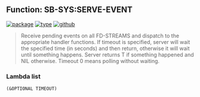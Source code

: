 ## Function: SB-SYS:SERVE-EVENT
[![package](https://img.shields.io/badge/Package-SB--SYS-5f9ea0.svg?style=social&colorA=999999)](../) [![type](https://img.shields.io/badge/Type-Function-5f9ea0.svg?style=social&colorA=999999)](../#function) [![github](https://img.shields.io/badge/GitHub-View_the_source-5f9ea0.svg?style=social&colorA=999999&logo=github)](https://github.com/sbcl/sbcl/blob/master/src/code/serve-event.lisp/) 

> Receive pending events on all FD-STREAMS and dispatch to the appropriate
> handler functions. If timeout is specified, server will wait the specified
> time (in seconds) and then return, otherwise it will wait until something
> happens. Server returns T if something happened and NIL otherwise. Timeout
> 0 means polling without waiting.

### Lambda list
```
(&OPTIONAL TIMEOUT)
```
